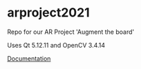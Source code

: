 # arproject2021
Repo for our AR Project 'Augment the board'

Uses Qt 5.12.11 and OpenCV 3.4.14

[Documentation](https://docs.google.com/document/d/1FH6WZusCgEOs9pGKEigAKIYWGhApgmWb/edit#)
